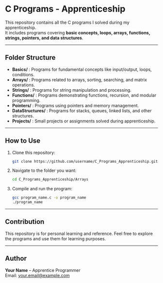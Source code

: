 # C Programs - Apprenticeship

This repository contains all the C programs I solved during my apprenticeship.  
It includes programs covering **basic concepts, loops, arrays, functions, strings, pointers, and data structures**.  

---

## Folder Structure

- **Basics/** : Programs for fundamental concepts like input/output, loops, conditions.  
- **Arrays/** : Programs related to arrays, sorting, searching, and matrix operations.  
- **Strings/** : Programs for string manipulation and processing.  
- **Functions/** : Programs demonstrating functions, recursion, and modular programming.  
- **Pointers/** : Programs using pointers and memory management.  
- **DataStructures/** : Programs for stacks, queues, linked lists, and other structures.  
- **Projects/** : Small projects or assignments solved during apprenticeship.

---

## How to Use

1. Clone this repository:
    ```bash
    git clone https://github.com/username/C_Programs_Apprenticeship.git
    ```
2. Navigate to the folder you want:
    ```bash
    cd C_Programs_Apprenticeship/Arrays
    ```
3. Compile and run the program:
    ```bash
    gcc program_name.c -o program_name
    ./program_name
    ```

---

## Contribution

This repository is for personal learning and reference. Feel free to explore the programs and use them for learning purposes.

---

## Author

**Your Name** – Apprentice Programmer  
Email: your.email@example.com

